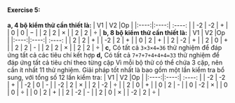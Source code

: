 #### Exercise 5: 
__a, 4 bộ kiểm thử cần thiết là:__
| V1  | V2  |Op |
|:----:|:----:| :----: |
| -2  | -2  | + |
| 0   | 0   | − |
| 2   | 2   | × |
| 2   | 2   | ÷ |
__b, 8 bộ kiểm thử cần thiết là:__
| V1  | V2  |Op |
|:----:|:----:| :----: |
| 2   | 2   | + |
| -2  | 2   | + |
| 0   | 2   | + |
| 2   | -2  | + |
| 2   | 0   | + |
| 2   | 2   | - |
| 2   | 2   | × |
| 2   | 2   | ÷ |
__c,__ Có tất cả `3×3×4=36` thử nghiệm để đáp ứng tất cả các tiêu chí kết hợp
__d,__ Có tất cả `7+7+7+4+4+4=33` thử nghiệm để đáp ứng tất cả tiêu chí theo từng cặp
Vì mỗi bộ thử có thể chứa 3 cặp, nên cần ít nhất 11 thử nghiệm. Giải pháp tốt nhất là bao gồm một lần kiểm tra bổ sung, với tổng số 12 lần kiểm tra:
| V1  | V2  |Op |
|:----:|:----:| :----: |
| -2  | -2  | + |
| -2  | 0   | - |
| -2  | 2   | × |
|  2  | -2  | ÷ |
|  2  | 0   | + |
| 0   | 2   | - |
| 0   | -2  | × |
| 0   | 0   | ÷ |
| 0   | 2   | + |
| 2   | -2  | - |
| 2   | 0   | × |
| -2  | 2   | ÷ |





